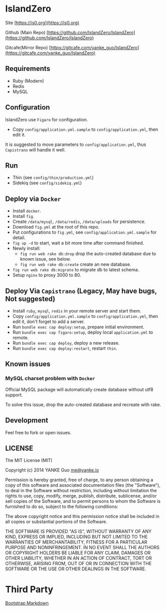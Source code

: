 # IslandZero

Site    [https://is0.org](https://is0.org)

Github (Main Repo)  [https://github.com/IslandZero/IslandZero](https://github.com/IslandZero/IslandZero)

Gitcafe(Mirror Repo) [https://gitcafe.com/yanke_guo/IslandZero](https://gitcafe.com/yanke_guo/IslandZero)

## Requirements

-  Ruby (Modern)
-  Redis
-  MySQL

## Configuration

IslandZero use `Figaro` for configuration.

-  Copy `config/application.yml.sample` to `config/application.yml`, then edit it.

It is suggested to move parameters to `config/application.yml`, thus `Capistrano` will handle it well.

## Run

-  Thin     (see `config/thin/production.yml`)
-  Sidekiq  (see `config/sidekiq.yml`)

## Deploy via `Docker`

- Install `docker`.
- Install `fig`.
- Create `/data/mysql`, `/data/redis`, `/data/uploads` for persistence.
- Download `fig.yml` at the root of this repo.
- Put configurations to `fig.yml`, see `config/application.yml.sample` for detail.
- `fig up -d` to start, wait a bit more time after command finished.
- Newly install:
  - `fig run web rake db:drop` drop the auto-created database due to known issue, see below.
  - `fig run web rake db:create` create an new database.
- `fig run web rake db:migrate` to migrate db to latest schema.
- Setup `nginx` to proxy 3000 to 80.

## Deploy Via `Capistrano` (Legacy, May have bugs, Not suggested)

-  Install `ruby`, `mysql`, `redis` in your remote server and start them.
-  Copy `config/application.yml.sample` to `config/application.yml`, then edit it, don't forget to add a server.
-  Run  `bundle exec cap deploy:setup`, prepare initial environment.
-  Run  `bundle exec cap figaro:setup`, deploy local `application.yml` to remote.
-  Run  `bundle exec cap deploy`, deploy a new release.
-  Run  `bundle exec cap deploy:restart`, restart `thin`.

## Known issues

### MySQL charset problem with `Docker`

Official MySQL package will automatically create database without utf8 support.

To solve this issue, drop the auto-created database and recreate with rake.

## Development

Feel free to fork or open issues.

## LICENSE

The MIT License (MIT)

Copyright (c) 2014 YANKE Guo <me@yanke.io>

Permission is hereby granted, free of charge, to any person obtaining a copy
of this software and associated documentation files (the "Software"), to deal
in the Software without restriction, including without limitation the rights
to use, copy, modify, merge, publish, distribute, sublicense, and/or sell
copies of the Software, and to permit persons to whom the Software is
furnished to do so, subject to the following conditions:

The above copyright notice and this permission notice shall be included in
all copies or substantial portions of the Software.

THE SOFTWARE IS PROVIDED "AS IS", WITHOUT WARRANTY OF ANY KIND, EXPRESS OR
IMPLIED, INCLUDING BUT NOT LIMITED TO THE WARRANTIES OF MERCHANTABILITY,
FITNESS FOR A PARTICULAR PURPOSE AND NONINFRINGEMENT. IN NO EVENT SHALL THE
AUTHORS OR COPYRIGHT HOLDERS BE LIABLE FOR ANY CLAIM, DAMAGES OR OTHER
LIABILITY, WHETHER IN AN ACTION OF CONTRACT, TORT OR OTHERWISE, ARISING FROM,
OUT OF OR IN CONNECTION WITH THE SOFTWARE OR THE USE OR OTHER DEALINGS IN
THE SOFTWARE.

# Third Party

[Bootstrap Markdown](http://toopay.github.io/bootstrap-markdown/)
